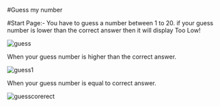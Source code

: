 #Guess my number

#Start Page:-
You have to guess a number between 1 to 20. if your guess number is lower than the correct answer then it will display Too Low!

![guess](https://user-images.githubusercontent.com/87376932/178091978-f2209dd6-8231-4ec0-8716-97aade1d64bf.jpeg)


When your guess number is higher than the correct answer.

![guess1](https://user-images.githubusercontent.com/87376932/178092249-0a211cb5-ac74-47a0-aa7b-431eaded193c.jpeg)


When your guess number is equal to correct answer.

![guesscorerect](https://user-images.githubusercontent.com/87376932/178092264-a168ae6e-9726-466f-8817-85a23561017f.jpeg)

